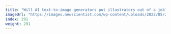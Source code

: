 ```yaml
---
title: "Will AI text-to-image generators put illustrators out of a job?"
imageUrl: "https://images.newscientist.com/wp-content/uploads/2022/05/26114929/SEI_106436363.jpg?width=600"
index: 291
weight: 291
---
```

